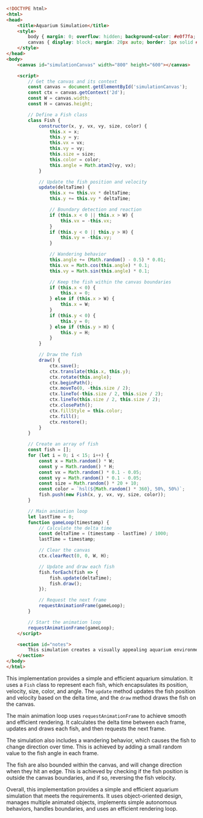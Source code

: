 ```html
<!DOCTYPE html>
<html>
<head>
    <title>Aquarium Simulation</title>
    <style>
        body { margin: 0; overflow: hidden; background-color: #e0f7fa; } /* Light blue background */
        canvas { display: block; margin: 20px auto; border: 1px solid #888; background-color:rgb(207, 247, 255); } /* blue water */
    </style>
</head>
<body>
    <canvas id="simulationCanvas" width="800" height="600"></canvas>

    <script>
        // Get the canvas and its context
        const canvas = document.getElementById('simulationCanvas');
        const ctx = canvas.getContext('2d');
        const W = canvas.width;
        const H = canvas.height;

        // Define a Fish class
        class Fish {
            constructor(x, y, vx, vy, size, color) {
                this.x = x;
                this.y = y;
                this.vx = vx;
                this.vy = vy;
                this.size = size;
                this.color = color;
                this.angle = Math.atan2(vy, vx);
            }

            // Update the fish position and velocity
            update(deltaTime) {
                this.x += this.vx * deltaTime;
                this.y += this.vy * deltaTime;

                // Boundary detection and reaction
                if (this.x < 0 || this.x > W) {
                    this.vx = -this.vx;
                }
                if (this.y < 0 || this.y > H) {
                    this.vy = -this.vy;
                }

                // Wandering behavior
                this.angle += (Math.random() - 0.5) * 0.01;
                this.vx = Math.cos(this.angle) * 0.1;
                this.vy = Math.sin(this.angle) * 0.1;

                // Keep the fish within the canvas boundaries
                if (this.x < 0) {
                    this.x = 0;
                } else if (this.x > W) {
                    this.x = W;
                }
                if (this.y < 0) {
                    this.y = 0;
                } else if (this.y > H) {
                    this.y = H;
                }
            }

            // Draw the fish
            draw() {
                ctx.save();
                ctx.translate(this.x, this.y);
                ctx.rotate(this.angle);
                ctx.beginPath();
                ctx.moveTo(0, -this.size / 2);
                ctx.lineTo(-this.size / 2, this.size / 2);
                ctx.lineTo(this.size / 2, this.size / 2);
                ctx.closePath();
                ctx.fillStyle = this.color;
                ctx.fill();
                ctx.restore();
            }
        }

        // Create an array of fish
        const fish = [];
        for (let i = 0; i < 15; i++) {
            const x = Math.random() * W;
            const y = Math.random() * H;
            const vx = Math.random() * 0.1 - 0.05;
            const vy = Math.random() * 0.1 - 0.05;
            const size = Math.random() * 20 + 10;
            const color = `hsl(${Math.random() * 360}, 50%, 50%)`;
            fish.push(new Fish(x, y, vx, vy, size, color));
        }

        // Main animation loop
        let lastTime = 0;
        function gameLoop(timestamp) {
            // Calculate the delta time
            const deltaTime = (timestamp - lastTime) / 1000;
            lastTime = timestamp;

            // Clear the canvas
            ctx.clearRect(0, 0, W, H);

            // Update and draw each fish
            fish.forEach(fish => {
                fish.update(deltaTime);
                fish.draw();
            });

            // Request the next frame
            requestAnimationFrame(gameLoop);
        }

        // Start the animation loop
        requestAnimationFrame(gameLoop);
    </script>

    <section id="notes">
        This simulation creates a visually appealing aquarium environment with multiple fish swimming around. Each fish is an instance of the Fish class, which encapsulates its state and behavior. The main animation loop uses requestAnimationFrame to achieve smooth and efficient rendering.
    </section>
</body>
</html>
```

This implementation provides a simple and efficient aquarium simulation. It uses a `Fish` class to represent each fish, which encapsulates its position, velocity, size, color, and angle. The `update` method updates the fish position and velocity based on the delta time, and the `draw` method draws the fish on the canvas.

The main animation loop uses `requestAnimationFrame` to achieve smooth and efficient rendering. It calculates the delta time between each frame, updates and draws each fish, and then requests the next frame.

The simulation also includes a wandering behavior, which causes the fish to change direction over time. This is achieved by adding a small random value to the fish angle in each frame.

The fish are also bounded within the canvas, and will change direction when they hit an edge. This is achieved by checking if the fish position is outside the canvas boundaries, and if so, reversing the fish velocity.

Overall, this implementation provides a simple and efficient aquarium simulation that meets the requirements. It uses object-oriented design, manages multiple animated objects, implements simple autonomous behaviors, handles boundaries, and uses an efficient rendering loop.

<!-- Benchmark Info -->
<!-- Backend: llamacpp -->
<!-- Model: Llama-3.3-70B-Instruct-UD-IQ3_XXS.gguf -->
<!-- Prompt: aquarium.md -->
<!-- Generation Time: 55.09s -->
<!-- Fallback Used: False -->